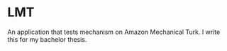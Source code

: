 LMT
===

An application that tests mechanism on Amazon Mechanical Turk. I write this for my bachelor thesis.